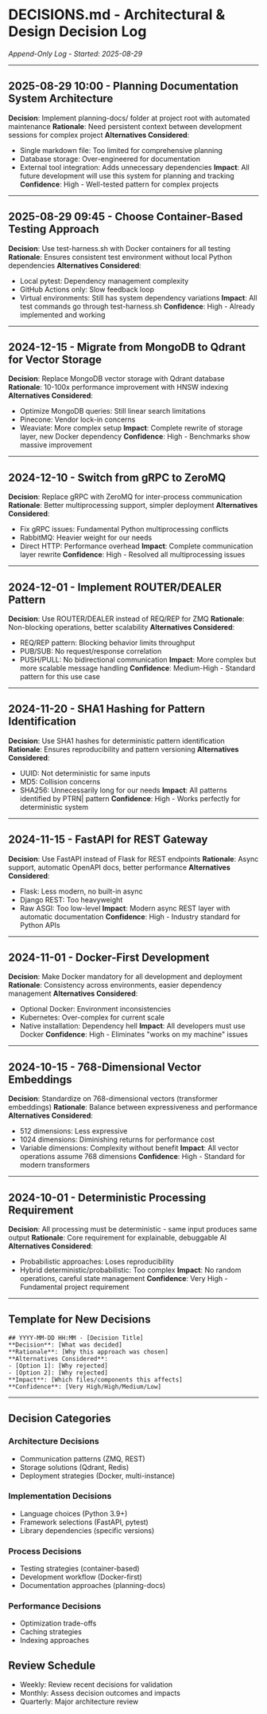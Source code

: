 # DECISIONS.md - Architectural & Design Decision Log
*Append-Only Log - Started: 2025-08-29*

---

## 2025-08-29 10:00 - Planning Documentation System Architecture
**Decision**: Implement planning-docs/ folder at project root with automated maintenance
**Rationale**: Need persistent context between development sessions for complex project
**Alternatives Considered**:
- Single markdown file: Too limited for comprehensive planning
- Database storage: Over-engineered for documentation
- External tool integration: Adds unnecessary dependencies
**Impact**: All future development will use this system for planning and tracking
**Confidence**: High - Well-tested pattern for complex projects

---

## 2025-08-29 09:45 - Choose Container-Based Testing Approach
**Decision**: Use test-harness.sh with Docker containers for all testing
**Rationale**: Ensures consistent test environment without local Python dependencies
**Alternatives Considered**:
- Local pytest: Dependency management complexity
- GitHub Actions only: Slow feedback loop
- Virtual environments: Still has system dependency variations
**Impact**: All test commands go through test-harness.sh
**Confidence**: High - Already implemented and working

---

## 2024-12-15 - Migrate from MongoDB to Qdrant for Vector Storage
**Decision**: Replace MongoDB vector storage with Qdrant database
**Rationale**: 10-100x performance improvement with HNSW indexing
**Alternatives Considered**:
- Optimize MongoDB queries: Still linear search limitations
- Pinecone: Vendor lock-in concerns
- Weaviate: More complex setup
**Impact**: Complete rewrite of storage layer, new Docker dependency
**Confidence**: High - Benchmarks show massive improvement

---

## 2024-12-10 - Switch from gRPC to ZeroMQ
**Decision**: Replace gRPC with ZeroMQ for inter-process communication
**Rationale**: Better multiprocessing support, simpler deployment
**Alternatives Considered**:
- Fix gRPC issues: Fundamental Python multiprocessing conflicts
- RabbitMQ: Heavier weight for our needs
- Direct HTTP: Performance overhead
**Impact**: Complete communication layer rewrite
**Confidence**: High - Resolved all multiprocessing issues

---

## 2024-12-01 - Implement ROUTER/DEALER Pattern
**Decision**: Use ROUTER/DEALER instead of REQ/REP for ZMQ
**Rationale**: Non-blocking operations, better scalability
**Alternatives Considered**:
- REQ/REP pattern: Blocking behavior limits throughput
- PUB/SUB: No request/response correlation
- PUSH/PULL: No bidirectional communication
**Impact**: More complex but more scalable message handling
**Confidence**: Medium-High - Standard pattern for this use case

---

## 2024-11-20 - SHA1 Hashing for Pattern Identification
**Decision**: Use SHA1 hashes for deterministic pattern identification
**Rationale**: Ensures reproducibility and pattern versioning
**Alternatives Considered**:
- UUID: Not deterministic for same inputs
- MD5: Collision concerns
- SHA256: Unnecessarily long for our needs
**Impact**: All patterns identified by PTRN|<sha1> pattern
**Confidence**: High - Works perfectly for deterministic system

---

## 2024-11-15 - FastAPI for REST Gateway
**Decision**: Use FastAPI instead of Flask for REST endpoints
**Rationale**: Async support, automatic OpenAPI docs, better performance
**Alternatives Considered**:
- Flask: Less modern, no built-in async
- Django REST: Too heavyweight
- Raw ASGI: Too low-level
**Impact**: Modern async REST layer with automatic documentation
**Confidence**: High - Industry standard for Python APIs

---

## 2024-11-01 - Docker-First Development
**Decision**: Make Docker mandatory for all development and deployment
**Rationale**: Consistency across environments, easier dependency management
**Alternatives Considered**:
- Optional Docker: Environment inconsistencies
- Kubernetes: Over-complex for current scale
- Native installation: Dependency hell
**Impact**: All developers must use Docker
**Confidence**: High - Eliminates "works on my machine" issues

---

## 2024-10-15 - 768-Dimensional Vector Embeddings
**Decision**: Standardize on 768-dimensional vectors (transformer embeddings)
**Rationale**: Balance between expressiveness and performance
**Alternatives Considered**:
- 512 dimensions: Less expressive
- 1024 dimensions: Diminishing returns for performance cost
- Variable dimensions: Complexity without benefit
**Impact**: All vector operations assume 768 dimensions
**Confidence**: High - Standard for modern transformers

---

## 2024-10-01 - Deterministic Processing Requirement
**Decision**: All processing must be deterministic - same input produces same output
**Rationale**: Core requirement for explainable, debuggable AI
**Alternatives Considered**:
- Probabilistic approaches: Loses reproducibility
- Hybrid deterministic/probabilistic: Too complex
**Impact**: No random operations, careful state management
**Confidence**: Very High - Fundamental project requirement

---

## Template for New Decisions
```
## YYYY-MM-DD HH:MM - [Decision Title]
**Decision**: [What was decided]
**Rationale**: [Why this approach was chosen]
**Alternatives Considered**:
- [Option 1]: [Why rejected]
- [Option 2]: [Why rejected]
**Impact**: [Which files/components this affects]
**Confidence**: [Very High/High/Medium/Low]
```

---

## Decision Categories

### Architecture Decisions
- Communication patterns (ZMQ, REST)
- Storage solutions (Qdrant, Redis)
- Deployment strategies (Docker, multi-instance)

### Implementation Decisions
- Language choices (Python 3.9+)
- Framework selections (FastAPI, pytest)
- Library dependencies (specific versions)

### Process Decisions
- Testing strategies (container-based)
- Development workflow (Docker-first)
- Documentation approaches (planning-docs)

### Performance Decisions
- Optimization trade-offs
- Caching strategies
- Indexing approaches

## Review Schedule
- Weekly: Review recent decisions for validation
- Monthly: Assess decision outcomes and impacts
- Quarterly: Major architecture review